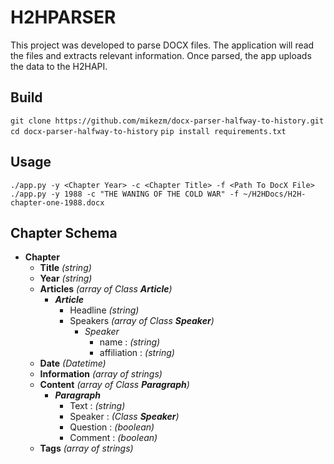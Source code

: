 # H2HPARSER

This project was developed to parse DOCX files. The application will read the files and extracts relevant information. Once parsed, the app uploads the data to the H2HAPI.

## Build

`git clone https://github.com/mikezm/docx-parser-halfway-to-history.git`
`cd docx-parser-halfway-to-history`
`pip install requirements.txt`

## Usage

`./app.py -y <Chapter Year> -c <Chapter Title> -f <Path To DocX File>`  
`./app.py -y 1988 -c "THE WANING OF THE COLD WAR" -f ~/H2HDocs/H2H-chapter-one-1988.docx`  

## Chapter Schema

*   **Chapter**
    *   **Title** *(string)*
    *   **Year** *(string)*
    *   **Articles** *(array of Class **Article**)*
        *   ***Article***
            *   Headline *(string)*
            *   Speakers *(array of Class **Speaker**)*
                *   *Speaker*
                    *   name        : *(string)*
                    *   affiliation : *(string)*
    *   **Date** *(Datetime)*
    *   **Information** *(array of strings)*
    *   **Content** *(array of Class **Paragraph**)*
        *   ***Paragraph***
            *   Text     : *(string)*
            *   Speaker  : *(Class **Speaker**)*
            *   Question : *(boolean)*
            *   Comment  : *(boolean)*
    *   **Tags** *(array of strings)*